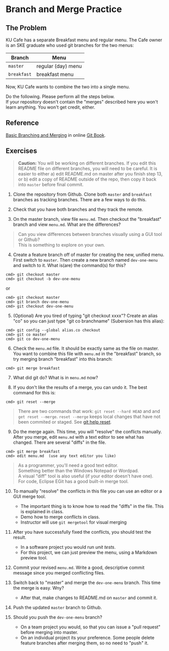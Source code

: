 # Branch and Merge Practice 

## The Problem

KU Cafe has a separate Breakfast menu and regular menu.  The Cafe owner is an SKE graduate who used git branches for the two menus:

| Branch       | Menu   |
|--------------|--------|
| `master`     | regular (day) menu |
| `breakfast`  | breakfast menu |

Now, KU Cafe wants to combine the two into a single menu.

Do the following.  Please perform all the steps below.  
If your repository doesn't contain the "merges" described here you won't learn anything. You won't get credit, either.

## Reference

[Basic Branching and Merging](https://git-scm.com/book/en/v2/Git-Branching-Basic-Branching-and-Merging) in online [Git Book](https://git-scm.com/book/en/v2).

## Exercises

> **Caution:**  You will be working on different branches. If you edit this README file on different branches, you will need to be careful.  It is easier to either a) edit README.md on master after you finish step 13, or b) edit a copy of README outside of the repo, then copy it back into `master` before final commit.

1. Clone the repository from Github. Clone both `master` and `breakfast` branches as tracking branches.  There are a few ways to do this.

2. Check that you have both branches and they track the remote.  

3. On the master branch, view file `menu.md`.  Then checkout the "breakfast" branch and view `menu.md`.  What are the differences?  
> Can you view differences between branches visually using a GUI tool or Github?    
> This is something to explore on your own.

4. Create a feature branch off of master for creating the new, unified menu.  First switch to `master`. Then create a new branch named `dev-one-menu` and switch to it.  What is(are) the command(s) for this?
```
cmd> git checkout master
cmd> git checkout -b dev-one-menu
```
or
```
cmd> git checkout master
cmd> git branch dev-one-menu
cmd> git checkout dev-one-menu
```

5. (Optional) Are you tired of typing "git checkout xxxx"?  Create an alias "co" so you can just type "git co branchname" (Subersion has this alias):
```
cmd> git config --global alias.co checkout
cmd> git co master
cmd> git co dev-one-menu
```

6. Check the `menu.md` file. It should be exactly same as the file on master.  You want to combine this file with `menu.md` in the "breakfast" branch, so try merging branch "breakfast" into this branch:
```
cmd> git merge breakfast
```

7. What did git do?  What is in `menu.md` now?

8. If you don't like the results of a merge, you can undo it.  The best command for this is:
```
cmd> git reset --merge
```
> There are two commands that work: `git reset --hard HEAD` and and `get reset --merge`. `reset --merge` keeps local changes that have not been commited or staged.  See [git help reset](https://git-scm.com/docs/git-reset).

9. Do the merge again.  This time, you will "resolve" the conflicts manually.  After you merge, edit `menu.md` with a text editor to see what has changed.  There are several "diffs" in the file.
```shell
cmd> git merge breakfast
cmd> edit menu.md  (use any text editor you like)
```
> As a programmer, you'll need a good text editor.  
> Something better than the Windows Notepad or Wordpad.    
> A visual "diff" tool is also useful (if your editor doesn't have one).    
> For code, Eclipse EGit has a good built-in merge tool.

10. To manually "resolve" the conflicts in this file you can use an editor or a GUI merge tool.
    * The important thing is to know how to read the "diffs" in the file.  This is explained in class.
    * Demo how to merge conflicts in class.
    * Instructor will use `git mergetool` for visual merging

11. After you have successfully fixed the conflicts, you should test the result.
    * In a software project you would run *unit tests*. 
    * For this project, we can just preview the menu, using a Markdown preview tool.

12. Commit your revised `menu.md`. Write a good, descriptive commit message since you merged conflicting files.

13. Switch back to "master" and merge the `dev-one-menu` branch.  This time the merge is easy.  Wny?
    * After that, make changes to README.md on `master` and commit it.
  
14. Push the updated `master` branch to Github.

15. Should you push the `dev-one-menu` branch?
    * On a team project you would, so that you can issue a "pull request" before merging into master.
    * On an individual project its your preference. Some people delete feature branches after merging them, so no need to "push" it.



